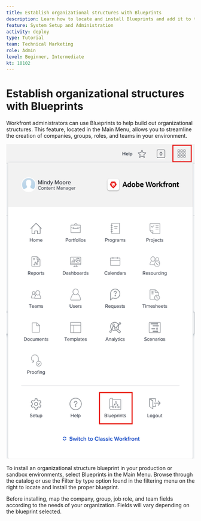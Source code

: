 ```yaml
---
title: Establish organizational structures with Blueprints
description: Learn how to locate and install Blueprints and add it to the [!UICONTROL Main Menu].
feature: System Setup and Administration
activity: deploy
type: Tutorial
team: Technical Marketing
role: Admin
level: Beginner, Intermediate
kt: 10102
---
```



# Establish organizational structures with Blueprints

Workfront administrators can use Blueprints to help build out organizational structures. This feature, located in the Main Menu, allows you to streamline the creation of companies, groups, roles, and teams in your environment.  

![Org structures with [!UICONTROL Blueprints]](assets/BP_orgstructure_01.png)

To install an organizational structure blueprint in your production or sandbox environments, select Blueprints in the Main Menu. Browse through the catalog or use the Filter by type option found in the filtering menu on the right to locate and install the proper blueprint. 

Before installing, map the company, group, job role, and team fields according to the needs of your organization. Fields will vary depending on the blueprint selected. 

<!--Note: There are two types of Blueprints—Project Template and Organizational Structure. For more information on using blueprints and steps you need to take following installation, refer to the Blueprints articles.-->
